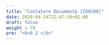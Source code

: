 ```yaml
---
title: "Contatore Documentp [CDOC00]"
date: 2020-04-24T22:47:10+02:00
draft: false
weight : 70
pre: "<b>8.2 </b>"
---
```



